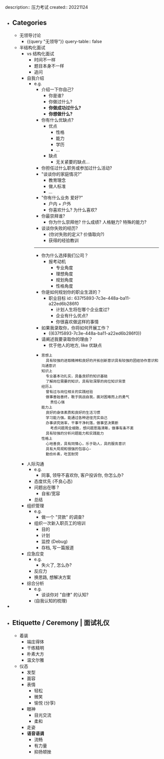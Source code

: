 description:: 压力考试
created:: 20221124

- ## Categories
  - 无领导讨论
    - {{query "无领导"}}
      query-table:: false
  - 半结构化面试
    - vs 结构化面试
      - 时间不一样
      - 题目本身不一样
      - 追问
    - 自我介绍
      - e.g.
        - 介绍一下你自己?
          - 你是谁?
          - 你做过什么?
          - **你做成功过什么?**
          - **你想做什么?**
        - 你有什么优缺点?
          - 优点
            - 性格
            - 能力
            - 学历
            - ...
          - 缺点
            - 无关紧要的缺点...
        - 你担任过什么职务或参加过什么活动?
        - "谈谈你的家庭情况?"
          - 教育理念
          - 做人标准
          - ...
        - "你有什么业务 爱好?"
          - 户内 + 户外
          - 你喜欢什么? 为什么喜欢?
        - 你最崇拜谁?
          - 你为什么崇拜他? 什么成绩? 人格魅力? 特殊的能力?
        - 谈谈你失败的经历?
          - (你对失败的定义? 价值取向?)
          - 获得的经验教训
        - ---
        - 你为什么选择我们公司？
          - 报考动机
            - 专业角度
            - 理想角度
            - 规划角度
            - 性格角度
        - 你是如何规划你的职业生涯的？
          - 职业目标
            id:: 637f5893-7c3e-448a-ba11-a22ed6b286f0
            - 计划人生将在哪个企业度过?
            - 企业有什么优点?
            - 你很喜欢做这样的事情
        - 如果我录取你，你将如何开展工作？
          - ((637f5893-7c3e-448a-ba11-a22ed6b286f0))
        - 请阐述我要录取你的理由？
          - 优于他人的地方, like 优缺点
        - ```
          思想上
            具有较强的进取精神和良好的开拓创新意识具有较强的团结协作意识和沟通意识
          知识上
            专业基本功扎实，具备良好的知识基础
            了解岗位需要的知识，具有较深厚的岗位知识背景
          经历上
            曾有过与岗位相关的实践经验
            做事善始善终，敢于挑战自我，面对困难而上的勇气
              责任心强
          能力上
            良好的身体素质和良好的生活习惯
            学习能力强，能通过各种途径充实自己
            办事讲究效率，干事干净利落，做事坚决果断
              考虑问题周全细致，想问题思路清晰，做事有条不紊
            具有较强的分析问题能力和实践能力
          性格上
            心地善良，具有同情心，乐于助人，具的服务意识
            具有大局观和很强的包容心-
            勤俭朴素，吃苦耐劳
          ```
    - 人际沟通
      - e.g.
        - 同事, 领导不喜欢你, 客户投诉你, 你怎么办?
      - 态度优先 (不良心态)
      - 问题出在哪 ?
        - 自省/宽容
      - 总结
    - 组织管理
      - e.g.
        - 做一个 "贷款" 的调查?
      - 组织一次新入职员工的培训
        - 目的
        - 计划
        - 监控 (Debug)
        - 存档, 写一篇报道
    - 应急应变
      - e.g.
        - 失火了, 怎么办?
      - 反应力
      - 换思路, 想解决方案
    - 综合分析
      - e.g.
        - 谈谈你对 "自律" 的认知?
      - (自我认知的梳理)
-
- ## Etiquette / Ceremony | 面试礼仪
  - 着装
    - 端庄得体
    - 干练精明
    - 朴素大方
    - 温文尔雅
  - 仪态
    - 发型
    - 面容
    - 表情
      - 轻松
      - 微笑
      - 愉悦 (分享)
    - 眼神
      - 目光交流
      - 柔和
    - 走姿
    - **语音语调**
      - 流畅
      - 有力量
      - 抑扬顿挫